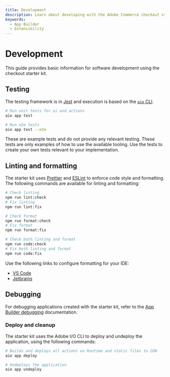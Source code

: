 ```yaml
---
title: Development
description: Learn about developing with the Adobe Commerce checkout starter kit.
keywords:
  - App Builder
  - Extensibility
---
```


# Development

This guide provides basic information for software development using the checkout starter kit.

## Testing

The testing framework is in [Jest](https://jestjs.io) and execution is based on the [`aio` CLI](https://developer.adobe.com/runtime/docs/guides/tools/cli_install/).

```bash
# Run unit tests for ui and actions
aio app test

# Run e2e tests
aio app test --e2e
```

These are example tests and do not provide any relevant testing. These tests are only examples of how to use the available tooling. Use the tests to create your own tests relevant to your implementation.

## Linting and formatting

The starter kit uses [Prettier](https://prettier.io) and [ESLint](https://eslint.org) to enforce code style and formatting. The following commands are available for linting and formatting:

```bash
# Check linting
npm run lint:check
# Fix linting
npm run lint:fix

# Check format
npm run format:check
# Fix format
npm run format:fix

# Check both linting and format
npm run code:check
# Fix both linting and format
npm run code:fix
```

Use the following links to configure formatting for your IDE:

- [VS Code](https://marketplace.visualstudio.com/items?itemName=esbenp.prettier-vscode)
- [Jetbrains](https://blog.jetbrains.com/webstorm/2016/08/using-external-tools/)

## Debugging

For debugging applications created with the starter kit, refer to the [App Builder debugging](https://developer.adobe.com/app-builder/docs/guides/development/#debugging) documentation.

### Deploy and cleanup

The starter kit uses the Adobe I/O CLI to deploy and undeploy the application, using the following commands:

```bash
# Builds and deploys all actions on Runtime and static files to CDN
aio app deploy

# Undeploys the application
aio app undeploy
```
